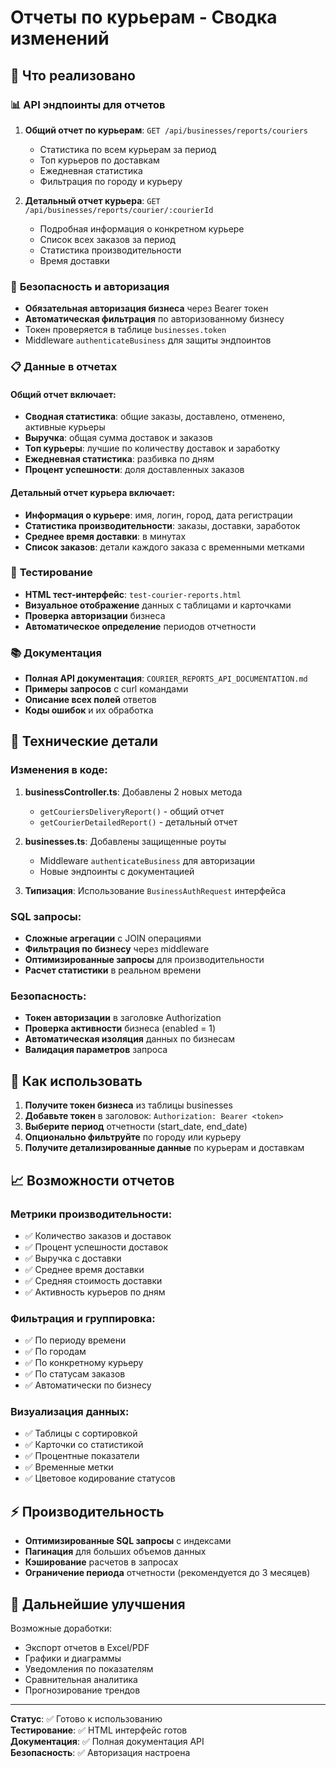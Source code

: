 # Отчеты по курьерам - Сводка изменений

## 🎯 Что реализовано

### 📊 **API эндпоинты для отчетов**
1. **Общий отчет по курьерам**: `GET /api/businesses/reports/couriers`
   - Статистика по всем курьерам за период
   - Топ курьеров по доставкам
   - Ежедневная статистика
   - Фильтрация по городу и курьеру

2. **Детальный отчет курьера**: `GET /api/businesses/reports/courier/:courierId`
   - Подробная информация о конкретном курьере
   - Список всех заказов за период
   - Статистика производительности
   - Время доставки

### 🔐 **Безопасность и авторизация**
- **Обязательная авторизация бизнеса** через Bearer токен
- **Автоматическая фильтрация** по авторизованному бизнесу
- Токен проверяется в таблице `businesses.token`
- Middleware `authenticateBusiness` для защиты эндпоинтов

### 📋 **Данные в отчетах**

#### Общий отчет включает:
- **Сводная статистика**: общие заказы, доставлено, отменено, активные курьеры
- **Выручка**: общая сумма доставок и заказов
- **Топ курьеры**: лучшие по количеству доставок и заработку
- **Ежедневная статистика**: разбивка по дням
- **Процент успешности**: доля доставленных заказов

#### Детальный отчет курьера включает:
- **Информация о курьере**: имя, логин, город, дата регистрации
- **Статистика производительности**: заказы, доставки, заработок
- **Среднее время доставки**: в минутах
- **Список заказов**: детали каждого заказа с временными метками

### 🎨 **Тестирование**
- **HTML тест-интерфейс**: `test-courier-reports.html`
- **Визуальное отображение** данных с таблицами и карточками
- **Проверка авторизации** бизнеса
- **Автоматическое определение** периодов отчетности

### 📚 **Документация**
- **Полная API документация**: `COURIER_REPORTS_API_DOCUMENTATION.md`
- **Примеры запросов** с curl командами
- **Описание всех полей** ответов
- **Коды ошибок** и их обработка

## 🔧 **Технические детали**

### Изменения в коде:
1. **businessController.ts**: Добавлены 2 новых метода
   - `getCouriersDeliveryReport()` - общий отчет
   - `getCourierDetailedReport()` - детальный отчет

2. **businesses.ts**: Добавлены защищенные роуты
   - Middleware `authenticateBusiness` для авторизации
   - Новые эндпоинты с документацией

3. **Типизация**: Использование `BusinessAuthRequest` интерфейса

### SQL запросы:
- **Сложные агрегации** с JOIN операциями
- **Фильтрация по бизнесу** через middleware
- **Оптимизированные запросы** для производительности
- **Расчет статистики** в реальном времени

### Безопасность:
- **Токен авторизации** в заголовке Authorization
- **Проверка активности** бизнеса (enabled = 1)
- **Автоматическая изоляция** данных по бизнесам
- **Валидация параметров** запроса

## 🚀 **Как использовать**

1. **Получите токен бизнеса** из таблицы businesses
2. **Добавьте токен** в заголовок: `Authorization: Bearer <token>`
3. **Выберите период** отчетности (start_date, end_date)
4. **Опционально фильтруйте** по городу или курьеру
5. **Получите детализированные данные** по курьерам и доставкам

## 📈 **Возможности отчетов**

### Метрики производительности:
- ✅ Количество заказов и доставок
- ✅ Процент успешности доставок  
- ✅ Выручка с доставки
- ✅ Среднее время доставки
- ✅ Средняя стоимость доставки
- ✅ Активность курьеров по дням

### Фильтрация и группировка:
- ✅ По периоду времени
- ✅ По городам
- ✅ По конкретному курьеру
- ✅ По статусам заказов
- ✅ Автоматически по бизнесу

### Визуализация данных:
- ✅ Таблицы с сортировкой
- ✅ Карточки со статистикой
- ✅ Процентные показатели
- ✅ Временные метки
- ✅ Цветовое кодирование статусов

## ⚡ **Производительность**

- **Оптимизированные SQL запросы** с индексами
- **Пагинация** для больших объемов данных
- **Кэширование** расчетов в запросах
- **Ограничение периода** отчетности (рекомендуется до 3 месяцев)

## 🔄 **Дальнейшие улучшения**

Возможные доработки:
- Экспорт отчетов в Excel/PDF
- Графики и диаграммы
- Уведомления по показателям
- Сравнительная аналитика
- Прогнозирование трендов

---

**Статус**: ✅ Готово к использованию  
**Тестирование**: ✅ HTML интерфейс готов  
**Документация**: ✅ Полная документация API  
**Безопасность**: ✅ Авторизация настроена
